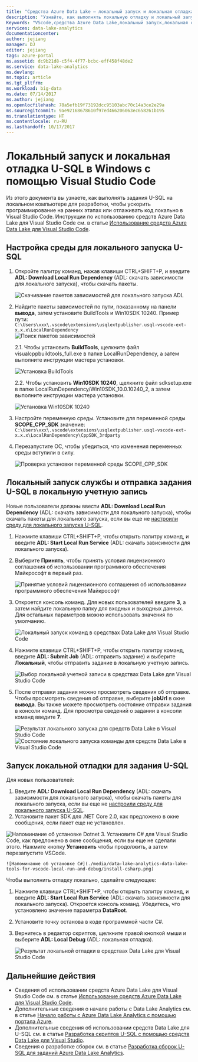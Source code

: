 ```yaml
---
title: "Средства Azure Data Lake — локальный запуск и локальная отладка U-SQL в Visual Studio Code | Документация Майкрософт"
description: "Узнайте, как выполнять локальную отладку и локальный запуск с помощью средств Azure Data Lake для Visual Studio Code."
Keywords: "VScode,средства Azure Data Lake,локальный запуск,локальная отладка,предварительный просмотр файла хранилища,отправка по пути хранилища"
services: data-lake-analytics
documentationcenter: 
author: jejiang
manager: DJ
editor: jejiang
tags: azure-portal
ms.assetid: dc9b21d8-c5f4-4f77-bcbc-eff458f48de2
ms.service: data-lake-analytics
ms.devlang: 
ms.topic: article
ms.tgt_pltfrm: 
ms.workload: big-data
ms.date: 07/14/2017
ms.author: jejiang
ms.openlocfilehash: 78a5efb19f73192dcc95103abc70c14a3ce2e29a
ms.sourcegitcommit: 9ae92168678610f97ed466206063ec658261b195
ms.translationtype: HT
ms.contentlocale: ru-RU
ms.lasthandoff: 10/17/2017
---
```

# <a name="u-sql-local-run-and-local-debug-for-windows-with-visual-studio-code"></a>Локальный запуск и локальная отладка U-SQL в Windows с помощью Visual Studio Code
Из этого документа вы узнаете, как выполнять задания U-SQL на локальном компьютере для разработки, чтобы ускорить программирование на ранних этапах или отлаживать код локально в Visual Studio Code. Инструкции по использованию средств Azure Data Lake для Visual Studio Code см. в статье [Использование средств Azure Data Lake для Visual Studio Code](data-lake-analytics-data-lake-tools-for-vscode.md). 


## <a name="set-up-the-u-sql-local-run-environment"></a>Настройка среды для локального запуска U-SQL

1. Откройте палитру команд, нажав клавиши CTRL+SHIFT+P, и введите **ADL: Download Local Run Dependency** (ADL: скачать зависимости для локального запуска), чтобы скачать пакеты.  

   ![Скачивание пакетов зависимостей для локального запуска ADL](./media/data-lake-analytics-data-lake-tools-for-vscode-local-run-and-debug/DownloadLocalRun.png)

2. Найдите пакеты зависимостей по пути, показанному на панели **вывода**, затем установите BuildTools и Win10SDK 10240. Пример пути:  
`C:\Users\xxx\.vscode\extensions\usqlextpublisher.usql-vscode-ext-x.x.x\LocalRunDependency
`  
  ![Поиск пакетов зависимостей](./media/data-lake-analytics-data-lake-tools-for-vscode-local-run-and-debug/LocateDependencyPath.png)

   2.1. Чтобы установить **BuildTools**, щелкните файл visualcppbuildtools_full.exe в папке LocalRunDependency, а затем выполните инструкции мастера установки.   

    ![Установка BuildTools](./media/data-lake-analytics-data-lake-tools-for-vscode-local-run-and-debug/InstallBuildTools.png)

   2.2. Чтобы установить **Win10SDK 10240**, щелкните файл sdksetup.exe в папке LocalRunDependency/Win10SDK_10.0.10240_2, а затем выполните инструкции мастера установки.  

    ![Установка Win10SDK 10240](./media/data-lake-analytics-data-lake-tools-for-vscode-local-run-and-debug/InstallWin10SDK.png)

3. Настройте переменную среды. Установите для переменной среды **SCOPE_CPP_SDK** значение:  
`C:\Users\xxx\.vscode\extensions\usqlextpublisher.usql-vscode-ext-x.x.x\LocalRunDependency\CppSDK_3rdparty
`  
4. Перезапустите ОС, чтобы убедиться, что изменения переменных среды вступили в силу.  

   ![Проверка установки переменной среды SCOPE_CPP_SDK](./media/data-lake-analytics-data-lake-tools-for-vscode-local-run-and-debug/ConfigScopeCppSDk.png)

## <a name="start-the-local-run-service-and-submit-the-u-sql-job-to-a-local-account"></a>Локальный запуск службы и отправка задания U-SQL в локальную учетную запись 
Новые пользователи должны ввести **ADL: Download Local Run Dependency** (ADL: скачать зависимости для локального запуска), чтобы скачать пакеты для локального запуска, если вы еще не [настроили среду для локального запуска U-SQL](#set-up-the-u-sql-local-run-environment).

1. Нажмите клавиши CTRL+SHIFT+P, чтобы открыть палитру команд, и введите **ADL: Start Local Run Service** (ADL: скачать зависимости для локального запуска).   
2. Выберите **Принять**, чтобы принять условия лицензионного соглашения об использовании программного обеспечения Майкрософт в первый раз. 

   ![Принятие условий лицензионного соглашения об использовании программного обеспечения Майкрософт](./media/data-lake-analytics-data-lake-tools-for-vscode-local-run-and-debug/AcceptEULA.png)   
3. Откроется консоль команд. Для новых пользователей введите **3**, а затем найдите локальную папку для входных и выходных данных. Для остальных параметров можно использовать значения по умолчанию. 

   ![Локальный запуск команд в средствах Data Lake для Visual Studio Code](./media/data-lake-analytics-data-lake-tools-for-vscode-local-run-and-debug/data-lake-tools-for-vscode-local-run-cmd.png)
4. Нажмите клавиши CTRL+SHIFT+P, чтобы открыть палитру команд, введите **ADL: Submit Job** (ADL: отправить задание) и выберите **Локальный**, чтобы отправить задание в локальную учетную запись.

   ![Выбор локальной учетной записи в средствах Data Lake для Visual Studio Code](./media/data-lake-analytics-data-lake-tools-for-vscode-local-run-and-debug/data-lake-tools-for-vscode-select-local.png)
5. После отправки задания можно просмотреть сведения об отправке. Чтобы просмотреть сведения об отправке, выберите **jobUrl** в окне **вывода**. Вы также можете просмотреть состояние отправки задания в консоли команд. Для просмотра сведений о задании в консоли команд введите **7**.

   ![Результат локального запуска для средств Data Lake в Visual Studio Code](./media/data-lake-analytics-data-lake-tools-for-vscode-local-run-and-debug/data-lake-tools-for-vscode-local-run-result.png)
   ![Состояние локального запуска команды для средств Data Lake в Visual Studio Code](./media/data-lake-analytics-data-lake-tools-for-vscode-local-run-and-debug/data-lake-tools-for-vscode-localrun-cmd-status.png) 


## <a name="start-a-local-debug-for-the-u-sql-job"></a>Запуск локальной отладки для задания U-SQL  
Для новых пользователей:

1. Введите **ADL: Download Local Run Dependency** (ADL: скачать зависимости для локального запуска), чтобы скачать пакеты для локального запуска, если вы еще не [настроили среду для локального запуска U-SQL](#set-up-the-u-sql-local-run-environment).
2. Установите пакет SDK для .NET Core 2.0, как предложено в окне сообщения, если пакет еще не установлен.
 
  ![Напоминание об установке Dotnet](./media/data-lake-analytics-data-lake-tools-for-vscode-local-run-and-debug/remind-install-dotnet.png)
3. Установите C# для Visual Studio Code, как предложено в окне сообщения, если вы еще не сделали этого. Нажмите кнопку **Установить** чтобы продолжить, а затем перезапустите VSCode.

    ![Напоминание об установке C#](./media/data-lake-analytics-data-lake-tools-for-vscode-local-run-and-debug/install-csharp.png)

Чтобы выполнить отладку локально, сделайте следующее:
  
1. Нажмите клавиши CTRL+SHIFT+P, чтобы открыть палитру команд, и введите **ADL: Start Local Run Service** (ADL: скачать зависимости для локального запуска). Откроется консоль команд. Убедитесь, что установлено значение параметра **DataRoot**.
2. Установите точку останова в коде программной части C#.
3. Вернитесь в редактор скриптов, щелкните правой кнопкой мыши и выберите **ADL: Local Debug** (ADL: локальная отладка).
    
   ![Результат локальной отладки в средствах Data Lake для Visual Studio Code](./media/data-lake-analytics-data-lake-tools-for-vscode-local-run-and-debug/data-lake-tools-for-vscode-local-debug-result.png)


## <a name="next-steps"></a>Дальнейшие действия
- Сведения об использовании средств Azure Data Lake для Visual Studio Code см. в статье [Использование средств Azure Data Lake для Visual Studio Code](data-lake-analytics-data-lake-tools-for-vscode.md).
- Дополнительные сведения о начале работы с Data Lake Analytics см. в статье [Начало работы с Azure Data Lake Analytics с помощью портала Azure](data-lake-analytics-get-started-portal.md).
- Дополнительные сведения об использовании средств Data Lake для U-SQL см. в статье [Разработка скриптов U-SQL с помощью средств Data Lake для Visual Studio](data-lake-analytics-data-lake-tools-get-started.md).
- Сведения о разработке сборок см. в статье [Разработка сборок U-SQL для заданий Azure Data Lake Analytics](data-lake-analytics-u-sql-develop-assemblies.md).
